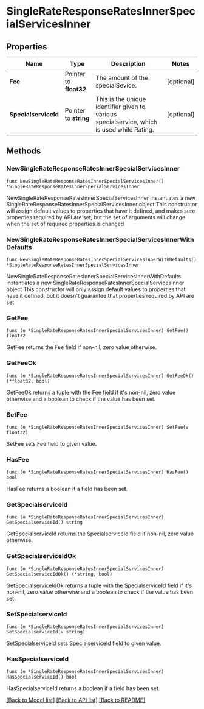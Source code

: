 # SingleRateResponseRatesInnerSpecialServicesInner

## Properties

Name | Type | Description | Notes
------------ | ------------- | ------------- | -------------
**Fee** | Pointer to **float32** | The amount of the specialSevice. | [optional] 
**SpecialserviceId** | Pointer to **string** | This is the unique identifier given to various specialservice, which is used while Rating. | [optional] 

## Methods

### NewSingleRateResponseRatesInnerSpecialServicesInner

`func NewSingleRateResponseRatesInnerSpecialServicesInner() *SingleRateResponseRatesInnerSpecialServicesInner`

NewSingleRateResponseRatesInnerSpecialServicesInner instantiates a new SingleRateResponseRatesInnerSpecialServicesInner object
This constructor will assign default values to properties that have it defined,
and makes sure properties required by API are set, but the set of arguments
will change when the set of required properties is changed

### NewSingleRateResponseRatesInnerSpecialServicesInnerWithDefaults

`func NewSingleRateResponseRatesInnerSpecialServicesInnerWithDefaults() *SingleRateResponseRatesInnerSpecialServicesInner`

NewSingleRateResponseRatesInnerSpecialServicesInnerWithDefaults instantiates a new SingleRateResponseRatesInnerSpecialServicesInner object
This constructor will only assign default values to properties that have it defined,
but it doesn't guarantee that properties required by API are set

### GetFee

`func (o *SingleRateResponseRatesInnerSpecialServicesInner) GetFee() float32`

GetFee returns the Fee field if non-nil, zero value otherwise.

### GetFeeOk

`func (o *SingleRateResponseRatesInnerSpecialServicesInner) GetFeeOk() (*float32, bool)`

GetFeeOk returns a tuple with the Fee field if it's non-nil, zero value otherwise
and a boolean to check if the value has been set.

### SetFee

`func (o *SingleRateResponseRatesInnerSpecialServicesInner) SetFee(v float32)`

SetFee sets Fee field to given value.

### HasFee

`func (o *SingleRateResponseRatesInnerSpecialServicesInner) HasFee() bool`

HasFee returns a boolean if a field has been set.

### GetSpecialserviceId

`func (o *SingleRateResponseRatesInnerSpecialServicesInner) GetSpecialserviceId() string`

GetSpecialserviceId returns the SpecialserviceId field if non-nil, zero value otherwise.

### GetSpecialserviceIdOk

`func (o *SingleRateResponseRatesInnerSpecialServicesInner) GetSpecialserviceIdOk() (*string, bool)`

GetSpecialserviceIdOk returns a tuple with the SpecialserviceId field if it's non-nil, zero value otherwise
and a boolean to check if the value has been set.

### SetSpecialserviceId

`func (o *SingleRateResponseRatesInnerSpecialServicesInner) SetSpecialserviceId(v string)`

SetSpecialserviceId sets SpecialserviceId field to given value.

### HasSpecialserviceId

`func (o *SingleRateResponseRatesInnerSpecialServicesInner) HasSpecialserviceId() bool`

HasSpecialserviceId returns a boolean if a field has been set.


[[Back to Model list]](../README.md#documentation-for-models) [[Back to API list]](../README.md#documentation-for-api-endpoints) [[Back to README]](../README.md)


